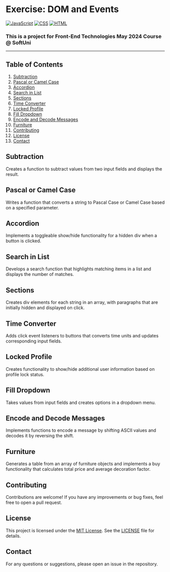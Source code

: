 # Exercise: DOM and Events
[![JavaScript](https://img.shields.io/badge/Made%20with-JavaScript-F7DF1E.svg)](https://developer.mozilla.org/en-US/docs/Web/JavaScript)
[![CSS](https://img.shields.io/badge/Made%20with-CSS-1572B6.svg)](https://developer.mozilla.org/en-US/docs/Web/CSS)
[![HTML](https://img.shields.io/badge/Made%20with-HTML-E34F26.svg)](https://developer.mozilla.org/en-US/docs/Web/HTML)

### This is a project for Front-End Technologies May 2024 Course @ SoftUni
---

## Table of Contents
1. [Subtraction](#subtraction)
2. [Pascal or Camel Case](#pascal-or-camel-case)
3. [Accordion](#accordion)
4. [Search in List](#search-in-list)
5. [Sections](#sections)
6. [Time Converter](#time-converter)
7. [Locked Profile](#locked-profile)
8. [Fill Dropdown](#fill-dropdown)
9. [Encode and Decode Messages](#encode-and-decode-messages)
10. [Furniture](#furniture)
11. [Contributing](#Contributing)
12. [License](#License)
13. [Contact](#Contact)

## Subtraction
Creates a function to subtract values from two input fields and displays the result.

## Pascal or Camel Case
Writes a function that converts a string to Pascal Case or Camel Case based on a specified parameter.

## Accordion
Implements a toggleable show/hide functionality for a hidden div when a button is clicked.

## Search in List
Develops a search function that highlights matching items in a list and displays the number of matches.

## Sections
Creates div elements for each string in an array, with paragraphs that are initially hidden and displayed on click.

## Time Converter
Adds click event listeners to buttons that converts time units and updates corresponding input fields.

## Locked Profile
Creates functionality to show/hide additional user information based on profile lock status.

## Fill Dropdown
Takes values from input fields and creates options in a dropdown menu.

## Encode and Decode Messages
Implements functions to encode a message by shifting ASCII values and decodes it by reversing the shift.

## Furniture
Generates a table from an array of furniture objects and implements a buy functionality that calculates total price and average decoration factor.

## Contributing
Contributions are welcome! If you have any improvements or bug fixes, feel free to open a pull request.

## License
This project is licensed under the [MIT License](LICENSE). See the [LICENSE](LICENSE) file for details.

## Contact
For any questions or suggestions, please open an issue in the repository.

